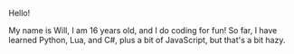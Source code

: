 Hello!

My name is Will, I am 16 years old, and I do coding for fun!
So far, I have learned Python, Lua, and C#, plus a bit of JavaScript, but that's a bit hazy.
